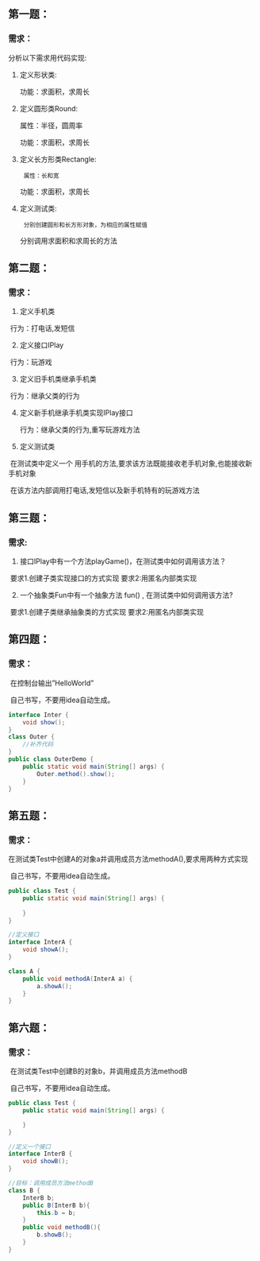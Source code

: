 ## 第一题：

### 需求：

分析以下需求用代码实现:

1. 定义形状类:

   功能：求面积，求周长

2. 定义圆形类Round:

   属性：半径，圆周率

   功能：求面积，求周长

3. 定义长方形类Rectangle:

		属性：长和宽
	功能：求面积，求周长			

4. 定义测试类:

		分别创建圆形和长方形对象，为相应的属性赋值
	分别调用求面积和求周长的方法



## 第二题：

### 需求：

1. 定义手机类

​	行为：打电话,发短信

2. 定义接口IPlay

​	行为：玩游戏

3. 定义旧手机类继承手机类

​	行为：继承父类的行为

4. 定义新手机继承手机类实现IPlay接口

   行为：继承父类的行为,重写玩游戏方法

5. 定义测试类

​	在测试类中定义一个 用手机的方法,要求该方法既能接收老手机对象,也能接收新手机对象

​	在该方法内部调用打电话,发短信以及新手机特有的玩游戏方法







## 第三题：

### 需求:

1. 接口IPlay中有一个方法playGame()，在测试类中如何调用该方法？

​		要求1.创建子类实现接口的方式实现
		要求2:用匿名内部类实现


2. 一个抽象类Fun中有一个抽象方法 fun() , 在测试类中如何调用该方法?

​		要求1.创建子类继承抽象类的方式实现
		要求2:用匿名内部类实现



## 第四题：

### 需求：

​	在控制台输出”HelloWorld”	

​	自己书写，不要用idea自动生成。

```java
interface Inter {
    void show(); 
}
class Outer { 
    //补齐代码 
}
public class OuterDemo {
    public static void main(String[] args) {
        Outer.method().show();
    }
}

```



## 第五题：

### 需求：

​	在测试类Test中创建A的对象a并调用成员方法methodA(),要求用两种方式实现 

​	自己书写，不要用idea自动生成。

```java
public class Test {
    public static void main(String[] args) {	
        
    }
}

//定义接口
interface InterA {
    void showA();	
}

class A {
    public void methodA(InterA a) {
        a.showA();		
    }	
}
```

## 第六题：

### 需求：

​	在测试类Test中创建B的对象b，并调用成员方法methodB

​	自己书写，不要用idea自动生成。

```java
public class Test {
    public static void main(String[] args) {

    }
}

//定义一个接口
interface InterB {
    void showB();	
}

//目标：调用成员方法methodB
class B {
    InterB b;
    public B(InterB b){
        this.b = b;
    }
    public void methodB(){
        b.showB();		
    }
}
```

